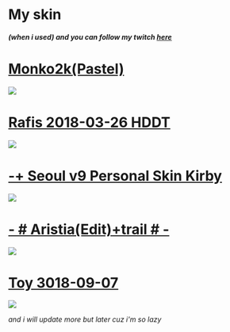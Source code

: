 # My skin 
 ##### (when i used) and you can follow my twitch *[here](https://www.twitch.tv/d2wry)*


# [Monko2k(Pastel)](https://monko2k.github.io/skins)
![](https://monko2k.github.io/preview/skin21.jpg)

# [Rafis 2018-03-26 HDDT](https://drive.google.com/file/d/1aJh7apqZTrXvWkwNVhzBfIVcG821hxx2/view)
![](https://user-images.githubusercontent.com/104754770/167323905-3b403dda-42b9-45c3-a142-0995f40383bf.jpg)

# [-+ Seoul v9 Personal Skin Kirby](https://shigeskinss.s-ul.eu/gEfiNoTv)
![](https://user-images.githubusercontent.com/104754770/167324286-6cf91b34-8903-43d7-9635-8fdbc299a1a8.jpg)

# [- # Aristia(Edit)+trail # -](https://mega.nz/file/NuoSXI4J#0xzmrfLyW_6qXocF_NZcFlZ0--UmFvxEEtFRn7h98LI)
![](https://i.imgur.com/eifPuMz.jpg)

# [Toy 3018-09-07](blob:https://osuskins.net/128ef8a8-6b52-4c13-8aac-a4091c7a21de)
![](https://user-images.githubusercontent.com/104754770/167522102-221aa759-d201-40aa-b33e-de1bba552add.jpg)

   _and i will update more but later cuz i'm so lazy_

